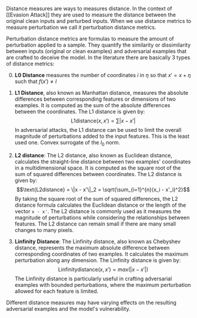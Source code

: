 
Distance measures are ways to measures distance. In the context of [[Evasion Attack]] they are used to measure the distance between the original clean inputs and perturbed inputs. When we use distance metrics to measure perturbation we call it perturbation distance metrics. 

Perturbation distance metrics are formulas to measure the amount of perturbation applied to a sample. They quantify the similarity or dissimilarity between inputs (original or clean examples) and adversarial examples that are crafted to deceive the model.  In the literature there are basically 3 types of distance metrics:

0. **L0 Distance** measures the number of coordinates $i$ in $\eta$ so that $x'= x+\eta$ such that $f(x') \neq l$
1. **L1 Distance**, also known as Manhattan distance, measures the absolute differences between corresponding features or dimensions of two examples. It is computed as the sum of the absolute differences between the coordinates. The L1 distance is given by: $$\text{L1distance}(x, x') =\sum|x - x'|$$
In adversarial attacks, the L1 distance can be used to limit the overall magnitude of perturbations added to the input features. This is the least used one. Convex surrogate of the $l_0$ norm. 

2. **L2 distance**: The L2 distance, also known as Euclidean distance, calculates the straight-line distance between two examples' coordinates in a multidimensional space. It is computed as the square root of the sum of squared differences between coordinates. The L2 distance is given by:$$\text{L2distance} = \|x - x'\|_2 = \sqrt{\sum_{i=1}^{n}(x_i - x'_i)^2}$$By taking the square root of the sum of squared differences, the L2 distance formula calculates the Euclidean distance or the length of the vector `x - x'`.
The L2 distance is commonly used as it measures the magnitude of perturbations while considering the relationships between features. The L2 distance  can remain small if there are many small changes to many pixels. 

4. **Linfinity Distance**: The Linfinity distance, also known as Chebyshev distance, represents the maximum absolute difference between corresponding coordinates of two examples. It calculates the maximum perturbation along any dimension. The Linfinity distance is given by:
$$\text{Linfinitydistance}(x, x') = max(|x - x'|)$$
The Linfinity distance is particularly useful in crafting adversarial examples with bounded perturbations, where the maximum perturbation allowed for each feature is limited.

Different distance measures may have varying effects on the resulting adversarial examples and the model's vulnerability.